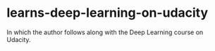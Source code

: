 # learns-deep-learning-on-udacity

In which the author follows along with the Deep Learning course on Udacity.
